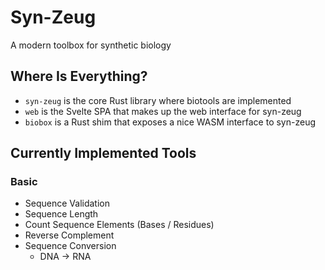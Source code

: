 # Syn-Zeug
A modern toolbox for synthetic biology

## Where Is Everything?
- `syn-zeug` is the core Rust library where biotools are implemented
- `web` is the Svelte SPA that makes up the web interface for syn-zeug
- `biobox` is a Rust shim that exposes a nice WASM interface to syn-zeug

## Currently Implemented Tools
### Basic
- Sequence Validation
- Sequence Length
- Count Sequence Elements (Bases / Residues)
- Reverse Complement
- Sequence Conversion
  - DNA -> RNA
